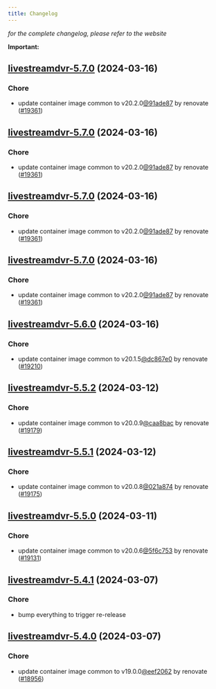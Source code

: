 ```yaml
---
title: Changelog
---
```



*for the complete changelog, please refer to the website*

**Important:**


## [livestreamdvr-5.7.0](https://github.com/truecharts/charts/compare/livestreamdvr-5.6.0...livestreamdvr-5.7.0) (2024-03-16)

### Chore



- update container image common to v20.2.0[@91ade87](https://github.com/91ade87) by renovate ([#19361](https://github.com/truecharts/charts/issues/19361))


## [livestreamdvr-5.7.0](https://github.com/truecharts/charts/compare/livestreamdvr-5.6.0...livestreamdvr-5.7.0) (2024-03-16)

### Chore



- update container image common to v20.2.0[@91ade87](https://github.com/91ade87) by renovate ([#19361](https://github.com/truecharts/charts/issues/19361))


## [livestreamdvr-5.7.0](https://github.com/truecharts/charts/compare/livestreamdvr-5.6.0...livestreamdvr-5.7.0) (2024-03-16)

### Chore



- update container image common to v20.2.0[@91ade87](https://github.com/91ade87) by renovate ([#19361](https://github.com/truecharts/charts/issues/19361))


## [livestreamdvr-5.7.0](https://github.com/truecharts/charts/compare/livestreamdvr-5.6.0...livestreamdvr-5.7.0) (2024-03-16)

### Chore



- update container image common to v20.2.0[@91ade87](https://github.com/91ade87) by renovate ([#19361](https://github.com/truecharts/charts/issues/19361))


## [livestreamdvr-5.6.0](https://github.com/truecharts/charts/compare/livestreamdvr-5.5.2...livestreamdvr-5.6.0) (2024-03-16)

### Chore



- update container image common to v20.1.5[@dc867e0](https://github.com/dc867e0) by renovate ([#19210](https://github.com/truecharts/charts/issues/19210))


## [livestreamdvr-5.5.2](https://github.com/truecharts/charts/compare/livestreamdvr-5.5.1...livestreamdvr-5.5.2) (2024-03-12)

### Chore



- update container image common to v20.0.9[@caa8bac](https://github.com/caa8bac) by renovate ([#19179](https://github.com/truecharts/charts/issues/19179))


## [livestreamdvr-5.5.1](https://github.com/truecharts/charts/compare/livestreamdvr-5.5.0...livestreamdvr-5.5.1) (2024-03-12)

### Chore



- update container image common to v20.0.8[@021a874](https://github.com/021a874) by renovate ([#19175](https://github.com/truecharts/charts/issues/19175))


## [livestreamdvr-5.5.0](https://github.com/truecharts/charts/compare/livestreamdvr-5.4.1...livestreamdvr-5.5.0) (2024-03-11)

### Chore



- update container image common to v20.0.6[@5f6c753](https://github.com/5f6c753) by renovate ([#19131](https://github.com/truecharts/charts/issues/19131))


## [livestreamdvr-5.4.1](https://github.com/truecharts/charts/compare/livestreamdvr-5.4.0...livestreamdvr-5.4.1) (2024-03-07)

### Chore



- bump everything to trigger re-release


## [livestreamdvr-5.4.0](https://github.com/truecharts/charts/compare/livestreamdvr-5.3.0...livestreamdvr-5.4.0) (2024-03-07)

### Chore



- update container image common to v19.0.0[@eef2062](https://github.com/eef2062) by renovate ([#18956](https://github.com/truecharts/charts/issues/18956))

